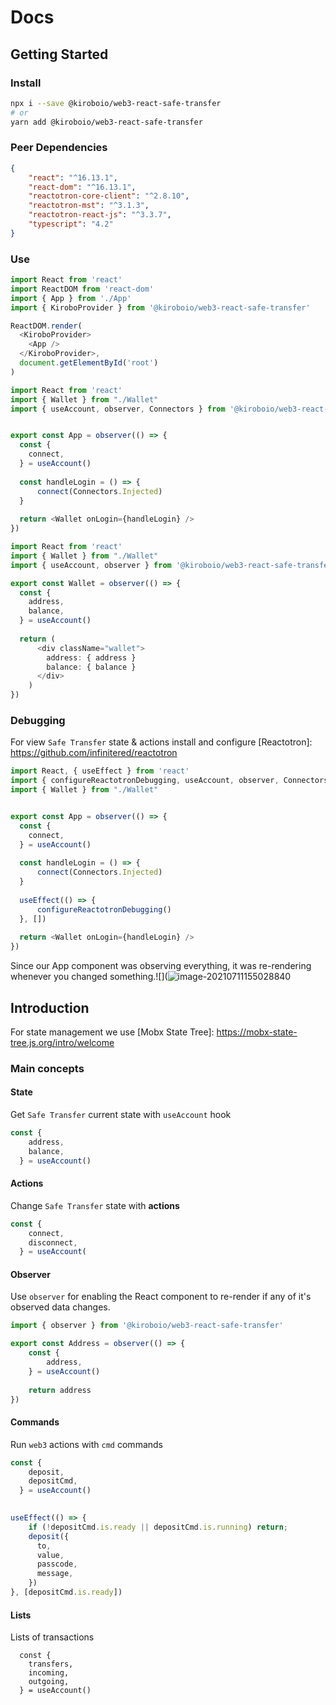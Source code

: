 # Docs



## Getting Started



### Install

```sh
npx i --save @kiroboio/web3-react-safe-transfer
# or
yarn add @kiroboio/web3-react-safe-transfer
```



###  Peer Dependencies

```json
{
    "react": "^16.13.1",
    "react-dom": "^16.13.1",
    "reactotron-core-client": "^2.8.10",
    "reactotron-mst": "^3.1.3",
    "reactotron-react-js": "^3.3.7",
    "typescript": "4.2"
}
```



### Use

```typescript
import React from 'react'
import ReactDOM from 'react-dom'
import { App } from './App'
import { KiroboProvider } from '@kiroboio/web3-react-safe-transfer'

ReactDOM.render(
  <KiroboProvider>
    <App />
  </KiroboProvider>,
  document.getElementById('root')
)

```

```typescript
import React from 'react'
import { Wallet } from "./Wallet"
import { useAccount, observer, Connectors } from '@kiroboio/web3-react-safe-transfer/lib'


export const App = observer(() => {
  const {
    connect,
  } = useAccount()
  
  const handleLogin = () => {
      connect(Connectors.Injected)
  }
    
  return <Wallet onLogin={handleLogin} />
})
```

```typescript
import React from 'react'
import { Wallet } from "./Wallet"
import { useAccount, observer } from '@kiroboio/web3-react-safe-transfer/lib'

export const Wallet = observer(() => {
  const {
    address,
    balance,
  } = useAccount()
    
  return (
      <div className="wallet">
      	address: { address }
        balance: { balance }                 
      </div>
   	)
})
```



### Debugging

For view `Safe Transfer` state & actions install and configure [Reactotron]: https://github.com/infinitered/reactotron



```typescript
import React, { useEffect } from 'react'
import { configureReactotronDebugging, useAccount, observer, Connectors  } from '@kiroboio/web3-react-safe-transfer'
import { Wallet } from "./Wallet"


export const App = observer(() => {
  const {
    connect,
  } = useAccount()
  
  const handleLogin = () => {
      connect(Connectors.Injected)
  }
  
  useEffect(() => {
      configureReactotronDebugging()
  }, [])
    
  return <Wallet onLogin={handleLogin} />
})
```

Since our App component was observing everything, it was re-rendering whenever you changed something.![](![image-20210711155028840](/home/sergey/.config/Typora/typora-user-images/image-20210711155028840.png)



## Introduction

For state management we use [Mobx State Tree]: https://mobx-state-tree.js.org/intro/welcome

### Main concepts

#### State

Get `Safe Transfer` current state with `useAccount` hook

```typescript
const {
    address,
    balance,
  } = useAccount()
```

#### Actions

Change `Safe Transfer`  state with **actions**

```typescript
const {
    connect,
    disconnect,
  } = useAccount(
```
#### Observer

Use `observer` for enabling the React component to re-render if any of it's observed data changes. 

```typescript
import { observer } from '@kiroboio/web3-react-safe-transfer'

export const Address = observer(() => {
    const {
    	address,
  	} = useAccount()
    
    return address
})
```

#### Commands

Run `web3` actions with `cmd` commands

```typescript
const {
    deposit,
    depositCmd,
  } = useAccount()
  

useEffect(() => {
    if (!depositCmd.is.ready || depositCmd.is.running) return;
    deposit({
      to,
      value,
      passcode,
      message,
    })
}, [depositCmd.is.ready])
```



#### Lists

 Lists of transactions 

```
  const {
    transfers,
    incoming,
    outgoing,
  } = useAccount()
```

